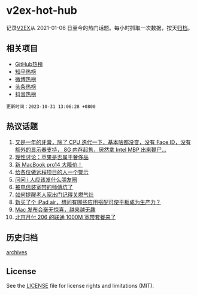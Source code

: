# v2ex-hot-hub

 记录[V2EX](https://www.v2ex.com/)从 2021-01-06 日至今的热门话题。每小时抓取一次数据，按天[归档](archives)。
 
 ## 相关项目

- [GitHub热榜](https://github.com/lonnyzhang423/github-hot-hub)
- [知乎热榜](https://github.com/lonnyzhang423/zhihu-hot-hub)
- [微博热榜](https://github.com/lonnyzhang423/weibo-hot-hub)
- [头条热榜](https://github.com/lonnyzhang423/toutiao-hot-hub)
- [抖音热榜](https://github.com/lonnyzhang423/douyin-hot-hub)


 `更新时间：2023-10-31 13:06:28 +0800`

## 热议话题

1. [又是一年的牙膏，除了 CPU 迭代一下，基本啥都没变，没有 Face ID，没有额外的显示器支持， 8G 内存起售，居然拿 Intel MBP 出来鞭尸...](https://www.v2ex.com/t/986922)
1. [理性讨论：苹果是否属于奢侈品](https://www.v2ex.com/t/986990)
1. [新 MacBook pro14 大降价！](https://www.v2ex.com/t/986919)
1. [给各位做远程项目的人一个警示](https://www.v2ex.com/t/986881)
1. [问问 i 人应该发什么朋友圈](https://www.v2ex.com/t/986952)
1. [被电信装宽带的师傅坑了](https://www.v2ex.com/t/986690)
1. [如何提醒老人家出门记得关燃气灶](https://www.v2ex.com/t/986963)
1. [新买了个 iPad air，想问有哪些应用搭配可使平板成为生产力？](https://www.v2ex.com/t/986726)
1. [Mac 发布会毫无惊喜，越来越无趣](https://www.v2ex.com/t/986930)
1. [北京月付 206 的联通 1000M 宽带套餐来了](https://www.v2ex.com/t/986961)

## 历史归档

[archives](archives)

## License

See the [LICENSE](LICENSE) file for license rights and limitations (MIT).
